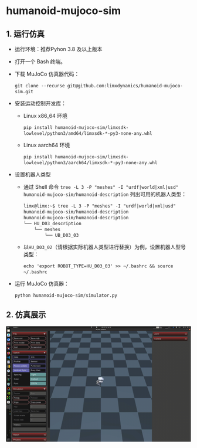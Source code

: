 # humanoid-mujoco-sim

## 1. 运行仿真

- 运行环境：推荐Pyhon 3.8 及以上版本

- 打开一个 Bash 终端。

- 下载 MuJoCo 仿真器代码：

  ```
  git clone --recurse git@github.com:limxdynamics/humanoid-mujoco-sim.git
  ```

- 安装运动控制开发库：

  - Linux x86_64 环境

    ```
    pip install humanoid-mujoco-sim/limxsdk-lowlevel/python3/amd64/limxsdk-*-py3-none-any.whl
    ```

  - Linux aarch64 环境

    ```
    pip install humanoid-mujoco-sim/limxsdk-lowlevel/python3/aarch64/limxsdk-*-py3-none-any.whl
    ```

- 设置机器人类型

  - 通过 Shell 命令 `tree -L 3 -P "meshes" -I "urdf|world|xml|usd" humanoid-mujoco-sim/humanoid-description` 列出可用的机器人类型：

    ```
    limx@limx:~$ tree -L 3 -P "meshes" -I "urdf|world|xml|usd" humanoid-mujoco-sim/humanoid-description
    humanoid-mujoco-sim/humanoid-description
    └── HU_D03_description
        └── meshes
            └── UB_D03_03
    
    ```
    
  - 以`HU_D03_02`（请根据实际机器人类型进行替换）为例，设置机器人型号类型：
  
    ```
    echo 'export ROBOT_TYPE=HU_D03_03' >> ~/.bashrc && source ~/.bashrc
    ```
  
- 运行 MuJoCo 仿真器：

  ```
  python humanoid-mujoco-sim/simulator.py
  ```

## 2. 仿真展示

![](doc/simulator.gif)
